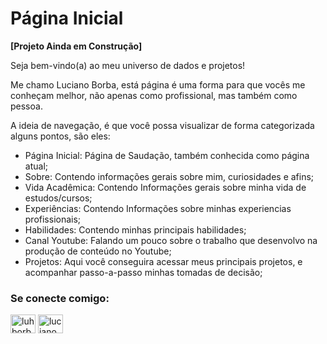 # Página Inicial

**[Projeto Ainda em Construção]**

Seja bem-vindo(a) ao meu universo de dados e projetos!

Me chamo Luciano Borba, está página é uma forma para que vocês me conheçam melhor, não apenas como profissional, mas também como pessoa.

A ideia de navegação, é que você possa visualizar de forma categorizada alguns pontos, são eles:

- Página Inicial: Página de Saudação, também conhecida como página atual;
- Sobre: Contendo informações gerais sobre mim, curiosidades e afins;
- Vida Acadêmica: Contendo Informações gerais sobre minha vida de estudos/cursos;
- Experiências: Contendo Informações sobre minhas experiencias profissionais;
- Habilidades: Contendo minhas principais habilidades;
- Canal Youtube: Falando um pouco sobre o trabalho que desenvolvo na produção de conteúdo no Youtube;
- Projetos: Aqui você conseguira acessar meus principais projetos, e acompanhar passo-a-passo minhas tomadas de decisão;


<h3 align="left">Se conecte comigo:</h3>
<p align="left">
<a href="https://linkedin.com/in/luhborba" target="blank"><img align="center" src="https://raw.githubusercontent.com/rahuldkjain/github-profile-readme-generator/master/src/images/icons/Social/linked-in-alt.svg" alt="luhborba" height="30" width="40" /></a>
<a href="https://www.youtube.com/@luhborba" target="blank"><img align="center" src="https://raw.githubusercontent.com/rahuldkjain/github-profile-readme-generator/master/src/images/icons/Social/youtube.svg" alt="luciano borba" height="30" width="40" /></a>
</p>